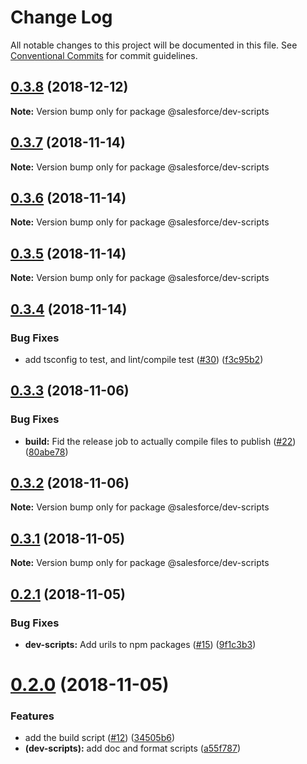 # Change Log

All notable changes to this project will be documented in this file.
See [Conventional Commits](https://conventionalcommits.org) for commit guidelines.

## [0.3.8](https://github.com/forcedotcom/sfdx-dev-packages/compare/@salesforce/dev-scripts@0.3.7...@salesforce/dev-scripts@0.3.8) (2018-12-12)

**Note:** Version bump only for package @salesforce/dev-scripts





## [0.3.7](https://github.com/forcedotcom/sfdx-dev-packages/compare/@salesforce/dev-scripts@0.3.6...@salesforce/dev-scripts@0.3.7) (2018-11-14)

**Note:** Version bump only for package @salesforce/dev-scripts





## [0.3.6](https://github.com/forcedotcom/sfdx-dev-packages/compare/@salesforce/dev-scripts@0.3.5...@salesforce/dev-scripts@0.3.6) (2018-11-14)

**Note:** Version bump only for package @salesforce/dev-scripts





## [0.3.5](https://github.com/forcedotcom/sfdx-dev-packages/compare/@salesforce/dev-scripts@0.3.4...@salesforce/dev-scripts@0.3.5) (2018-11-14)

**Note:** Version bump only for package @salesforce/dev-scripts





## [0.3.4](https://github.com/forcedotcom/sfdx-dev-packages/compare/@salesforce/dev-scripts@0.3.3...@salesforce/dev-scripts@0.3.4) (2018-11-14)


### Bug Fixes

* add tsconfig to test, and lint/compile test ([#30](https://github.com/forcedotcom/sfdx-dev-packages/issues/30)) ([f3c95b2](https://github.com/forcedotcom/sfdx-dev-packages/commit/f3c95b2))





## [0.3.3](https://github.com/forcedotcom/sfdx-dev-packages/compare/@salesforce/dev-scripts@0.3.2...@salesforce/dev-scripts@0.3.3) (2018-11-06)

### Bug Fixes

- **build:** Fid the release job to actually compile files to publish ([#22](https://github.com/forcedotcom/sfdx-dev-packages/issues/22)) ([80abe78](https://github.com/forcedotcom/sfdx-dev-packages/commit/80abe78))

## [0.3.2](https://github.com/forcedotcom/sfdx-dev-packages/compare/@salesforce/dev-scripts@0.3.1...@salesforce/dev-scripts@0.3.2) (2018-11-06)

**Note:** Version bump only for package @salesforce/dev-scripts

## [0.3.1](https://github.com/forcedotcom/sfdx-dev-packages/compare/@salesforce/dev-scripts@0.2.1...@salesforce/dev-scripts@0.3.1) (2018-11-05)

**Note:** Version bump only for package @salesforce/dev-scripts

## [0.2.1](https://github.com/forcedotcom/sfdx-dev-packages/compare/@salesforce/dev-scripts@0.2.0...@salesforce/dev-scripts@0.2.1) (2018-11-05)

### Bug Fixes

- **dev-scripts:** Add urils to npm packages ([#15](https://github.com/forcedotcom/sfdx-dev-packages/issues/15)) ([9f1c3b3](https://github.com/forcedotcom/sfdx-dev-packages/commit/9f1c3b3))

# [0.2.0](https://github.com/forcedotcom/sfdx-dev-packages/compare/@salesforce/dev-scripts@0.1.0...@salesforce/dev-scripts@0.2.0) (2018-11-05)

### Features

- add the build script ([#12](https://github.com/forcedotcom/sfdx-dev-packages/issues/12)) ([34505b6](https://github.com/forcedotcom/sfdx-dev-packages/commit/34505b6))
- **(dev-scripts):** add doc and format scripts ([a55f787](https://github.com/forcedotcom/sfdx-dev-packages/commit/a55f787))
